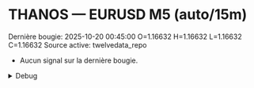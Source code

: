 # THANOS — EURUSD M5 (auto/15m)
Dernière bougie: 2025-10-20 00:45:00  O=1.16632  H=1.16632  L=1.16632  C=1.16632
Source active: twelvedata_repo

- Aucun signal sur la dernière bougie.

<details><summary>Debug</summary>

- TD_API_KEY manquant.

</details>